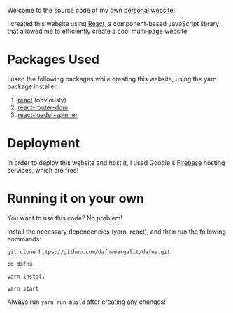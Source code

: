 Welcome to the source code of my own [personal website](https://dafnamargalit.com)!

I created this website using [React](https://reactjs.org/), a component-based JavaScript library that allowed me to efficiently create a cool multi-page website!

# Packages Used

I used the following packages while creating this website, using the yarn package installer:

1. [react](https://www.npmjs.com/package/react) (obviously)
2. [react-router-dom](https://www.npmjs.com/package/react-router-dom)
3. [react-loader-spinner](https://www.npmjs.com/package/react-loader-spinner)

# Deployment

In order to deploy this website and host it, I used Google's [Firebase](https://firebase.google.com/) hosting services, which are free!

# Running it on your own

You want to use this code? No problem! 

Install the necessary dependencies (yarn, react), and then run the following commands:

```
git clone https://github.com/dafnamargalit/dafna.git

cd dafna

yarn install

yarn start
```

Always run `yarn run build` after creating any changes!
